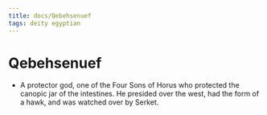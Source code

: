 ```yaml
---
title: docs/Qebehsenuef
tags: deity egyptian
---
```


# Qebehsenuef
- A protector god, one of the Four Sons of Horus who protected the canopic jar of the intestines. He presided over the west, had the form of a hawk, and was watched over by Serket.